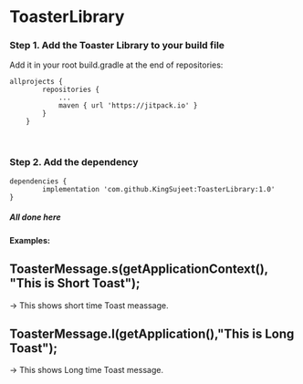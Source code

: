 # ToasterLibrary

<h3>Step 1. Add the Toaster Library to your build file </h3>

Add it in your root build.gradle at the end of repositories:

	allprojects {
			repositories {
				...
				maven { url 'https://jitpack.io' }
			}
		}
	
<br>
<h3>Step 2. Add the dependency</h3>

	dependencies {
	        implementation 'com.github.KingSujeet:ToasterLibrary:1.0'
	}

<h5> All done here </h5>

<h4> Examples: </h4>

<h2>ToasterMessage.s(getApplicationContext(), "This is Short Toast"); </h2> -> This shows short time Toast meassage.

<br>

<h2>ToasterMessage.l(getApplication(),"This is Long Toast"); </h2> -> This shows Long time Toast message.

